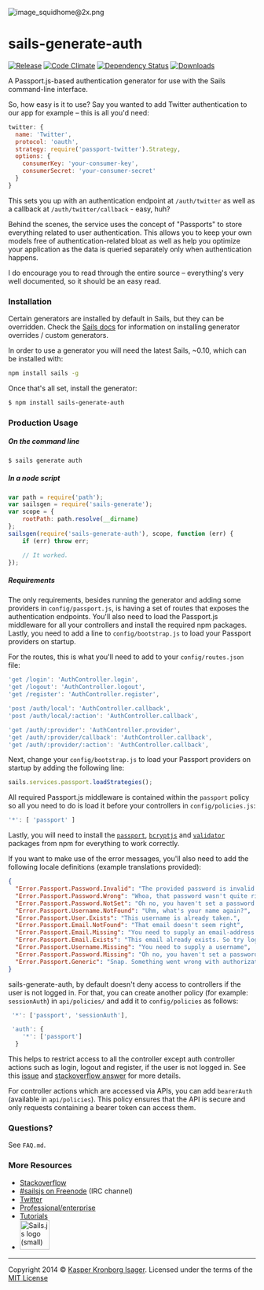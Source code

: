 ![image_squidhome@2x.png](http://i.imgur.com/RIvu9.png)

# sails-generate-auth

[![Release](http://img.shields.io/npm/v/sails-generate-auth.svg?style=flat)](https://www.npmjs.org/package/sails-generate-auth) [![Code Climate](http://img.shields.io/codeclimate/github/kasperisager/sails-generate-auth.svg?style=flat)](https://codeclimate.com/github/kasperisager/sails-generate-auth) [![Dependency Status](http://img.shields.io/gemnasium/kasperisager/sails-generate-auth.svg?style=flat)](https://gemnasium.com/kasperisager/sails-generate-auth) [![Downloads](http://img.shields.io/npm/dm/sails-generate-auth.svg?style=flat)](https://www.npmjs.org/package/sails-generate-auth)

A Passport.js-based authentication generator for use with the Sails command-line interface.

So, how easy is it to use? Say you wanted to add Twitter authentication to our app for example – this is all you'd need:

```javascript
twitter: {
  name: 'Twitter',
  protocol: 'oauth',
  strategy: require('passport-twitter').Strategy,
  options: {
    consumerKey: 'your-consumer-key',
    consumerSecret: 'your-consumer-secret'
  }
}
```

This sets you up with an authentication endpoint at `/auth/twitter` as well as a callback at `/auth/twitter/callback` - easy, huh?

Behind the scenes, the service uses the concept of "Passports" to store everything related to user authentication. This allows you to keep your own models free of authentication-related bloat as well as help you optimize your application as the data is queried separately only when authentication happens.

I do encourage you to read through the entire source – everything's very well documented, so it should be an easy read.

### Installation

Certain generators are installed by default in Sails, but they can be overridden.  Check the [Sails docs](http://sailsjs.org/#!documentation) for information on installing generator overrides / custom generators.

In order to use a generator you will need the latest Sails, ~0.10, which can be installed with:

```sh
npm install sails -g
```

Once that's all set, install the generator:

```sh
$ npm install sails-generate-auth
```

### Production Usage

##### On the command line

```sh
$ sails generate auth
```

##### In a node script

```javascript
var path = require('path');
var sailsgen = require('sails-generate');
var scope = {
	rootPath: path.resolve(__dirname)
};
sailsgen(require('sails-generate-auth'), scope, function (err) {
	if (err) throw err;

	// It worked.
});
```

##### Requirements

The only requirements, besides running the generator and adding some providers in `config/passport.js`, is having a set of routes that exposes the authentication endpoints. You'll also need to load the Passport.js middleware for all your controllers and install the required npm packages. Lastly, you need to add a line to `config/bootstrap.js` to load your Passport providers on startup.

For the routes, this is what you'll need to add to your `config/routes.json` file:

```javascript
'get /login': 'AuthController.login',
'get /logout': 'AuthController.logout',
'get /register': 'AuthController.register',

'post /auth/local': 'AuthController.callback',
'post /auth/local/:action': 'AuthController.callback',

'get /auth/:provider': 'AuthController.provider',
'get /auth/:provider/callback': 'AuthController.callback',
'get /auth/:provider/:action': 'AuthController.callback',
```

Next, change your `config/bootstrap.js` to load your Passport providers on startup by adding the following line:

```javascript
sails.services.passport.loadStrategies();
```

All required Passport.js middleware is contained within the `passport` policy so all you need to do is load it before your controllers in `config/policies.js`:

```javascript
'*': [ 'passport' ]
```

Lastly, you will need to install the [`passport`](https://npmjs.org/package/passport), [`bcryptjs`](https://npmjs.org/package/bcryptjs) and [`validator`](https://npmjs.org/package/validator) packages from npm for everything to work correctly.

If you want to make use of the error messages, you'll also need to add the following locale definitions (example translations provided):

```json
{
  "Error.Passport.Password.Invalid": "The provided password is invalid!",
  "Error.Passport.Password.Wrong": "Whoa, that password wasn't quite right!",
  "Error.Passport.Password.NotSet": "Oh no, you haven't set a password yet!",
  "Error.Passport.Username.NotFound": "Uhm, what's your name again?",
  "Error.Passport.User.Exists": "This username is already taken.",
  "Error.Passport.Email.NotFound": "That email doesn't seem right",
  "Error.Passport.Email.Missing": "You need to supply an email-address for verification",
  "Error.Passport.Email.Exists": "This email already exists. So try logging in.",
  "Error.Passport.Username.Missing": "You need to supply a username",
  "Error.Passport.Password.Missing": "Oh no, you haven't set a password yet!",
  "Error.Passport.Generic": "Snap. Something went wrong with authorization."
}
```

sails-generate-auth, by default doesn't deny access to controllers if the user is not logged in. For that, you can create another policy (for example: `sessionAuth`) in `api/policies/` and add it to `config/policies` as follows:

``` javascript
 '*': ['passport', 'sessionAuth'],

 'auth': {
    '*': ['passport']
  }
```

This helps to restrict access to all the controller except auth controller actions such as login, logout and register, if the user is not logged in. See this [issue](https://github.com/kasperisager/sails-generate-auth/issues/112) and [stackoverflow answer](http://stackoverflow.com/questions/27168229/passport-authentication-not-working-in-sails-js-application/27182970#27182970) for more details.

For controller actions which are accessed via APIs, you can add `bearerAuth` (available in `api/policies`). This policy ensures that the API is secure and only requests containing a bearer token can access them.

### Questions?

See `FAQ.md`.

### More Resources

- [Stackoverflow](http://stackoverflow.com/questions/tagged/sails.js)
- [#sailsjs on Freenode](http://webchat.freenode.net/) (IRC channel)
- [Twitter](https://twitter.com/sailsjs)
- [Professional/enterprise](https://github.com/balderdashy/sails-docs/blob/master/FAQ.md#are-there-professional-support-options)
- [Tutorials](https://github.com/balderdashy/sails-docs/blob/master/FAQ.md#where-do-i-get-help)
- <a href="http://sailsjs.org" target="_blank" title="Node.js framework for building realtime APIs."><img src="https://github-camo.global.ssl.fastly.net/9e49073459ed4e0e2687b80eaf515d87b0da4a6b/687474703a2f2f62616c64657264617368792e6769746875622e696f2f7361696c732f696d616765732f6c6f676f2e706e67" width=60 alt="Sails.js logo (small)"/></a>

---

Copyright 2014 © [Kasper Kronborg Isager](http://kasperisager.github.io). Licensed under the terms of the [MIT License](LICENSE.md)
